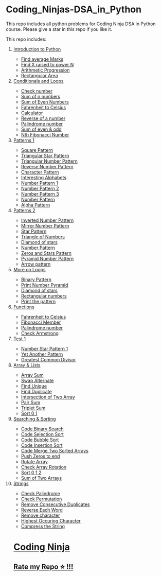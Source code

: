 # Coding_Ninjas-DSA_in_Python
This repo includes all python problems for Coding Ninja DSA in Python course. Please give a star in this repo if you like it.

This repo includes:
<ol>
  <li><a href='https://github.com/thatsabhishek/Coding_Ninjas-Python_Fundamentals/tree/main/Milestone%201/Introduction'>Introduction to Python</li>
    <ul>
      <li><a href='https://github.com/thatsabhishek/Coding_Ninjas-Python_Fundamentals/blob/main/Milestone%201/Introduction/FindaverageMarks.py'>Find average Marks</li>
      <li><a href='https://github.com/thatsabhishek/Coding_Ninjas-Python_Fundamentals/blob/main/Milestone%201/Introduction/FindXraisedtopowerN.py'>Find X raised to power N</li>
      <li><a href='https://github.com/thatsabhishek/Coding_Ninjas-Python_Fundamentals/blob/main/Milestone%201/Introduction/ArithmeticProgression.py'>Arithmetic Progression</li>
      <li><a href='https://github.com/thatsabhishek/Coding_Ninjas-Python_Fundamentals/blob/main/Milestone%201/Introduction/RectangularArea.py'>Rectangular Area</li>
    </ul>
    
   <li><a href='https://github.com/thatsabhishek/Coding_Ninjas-Python_Fundamentals/tree/main/Milestone%201/Conditionals%20and%20Loops'>Conditionals and Loops</li>
    <ul>
      <li><a href='https://github.com/thatsabhishek/Coding_Ninjas-Python_Fundamentals/blob/main/Milestone%201/Conditionals%20and%20Loops/Checknumber.py'>Check number</li>
      <li><a href='https://github.com/thatsabhishek/Coding_Ninjas-Python_Fundamentals/blob/main/Milestone%201/Conditionals%20and%20Loops/Sum%20of%20n%20numbers.py'>Sum of n numbers</li>
      <li><a href='https://github.com/thatsabhishek/Coding_Ninjas-Python_Fundamentals/blob/main/Milestone%201/Conditionals%20and%20Loops/Sum%20of%20Even%20Numbers.py'>Sum of Even Numbers</li>
      <li><a href='https://github.com/thatsabhishek/Coding_Ninjas-Python_Fundamentals/blob/main/Milestone%201/Conditionals%20and%20Loops/Fahrenheit%20to%20Celsius.py'>Fahrenheit to Celsius</li>
      <li><a href='https://github.com/thatsabhishek/Coding_Ninjas-Python_Fundamentals/blob/main/Milestone%201/Conditionals%20and%20Loops/Calculator.py'>Calculator</li>
      <li><a href='https://github.com/thatsabhishek/Coding_Ninjas-Python_Fundamentals/blob/main/Milestone%201/Conditionals%20and%20Loops/Reverse%20of%20a%20number.py'>Reverse of a number</li>
      <li><a href='https://github.com/thatsabhishek/Coding_Ninjas-Python_Fundamentals/blob/main/Milestone%201/Conditionals%20and%20Loops/Palindrome%20number.py'>Palindrome number</li>
      <li><a href='https://github.com/thatsabhishek/Coding_Ninjas-Python_Fundamentals/blob/main/Milestone%201/Conditionals%20and%20Loops/Sum%20of%20even%20%26%20odd.py'>Sum of even & odd</li>
      <li><a href='https://github.com/thatsabhishek/Coding_Ninjas-Python_Fundamentals/blob/main/Milestone%201/Conditionals%20and%20Loops/Nth%20Fibonacci%20Number.py'>Nth Fibonacci Number</li>
    </ul>
    
   <li><a href='https://github.com/thatsabhishek/Coding_Ninjas-Python_Fundamentals/tree/main/Milestone%201/Patterns%201'>Patterns 1</li>
    <ul>
      <li><a href='https://github.com/thatsabhishek/Coding_Ninjas-Python_Fundamentals/blob/main/Milestone%201/Patterns%201/Square%20Pattern.py'>Square Pattern</li>
      <li><a href='https://github.com/thatsabhishek/Coding_Ninjas-Python_Fundamentals/blob/main/Milestone%201/Patterns%201/Triangular%20Star%20Pattern.py'>Triangular Star Pattern</li>
      <li><a href='https://github.com/thatsabhishek/Coding_Ninjas-Python_Fundamentals/blob/main/Milestone%201/Patterns%201/Triangle%20Number%20Pattern.py'>Triangular Number Pattern</li>
      <li><a href='https://github.com/thatsabhishek/Coding_Ninjas-Python_Fundamentals/blob/main/Milestone%201/Patterns%201/Reverse%20Number%20Pattern.py'>Reverse Number Pattern</li>
      <li><a href='https://github.com/thatsabhishek/Coding_Ninjas-Python_Fundamentals/blob/main/Milestone%201/Patterns%201/Character%20Pattern.py'>Character Pattern</li>
      <li><a href='https://github.com/thatsabhishek/Coding_Ninjas-Python_Fundamentals/blob/main/Milestone%201/Patterns%201/Interesting%20Alphabets.py'>Interesting Alphabets</li>
      <li><a href='https://github.com/thatsabhishek/Coding_Ninjas-Python_Fundamentals/blob/main/Milestone%201/Patterns%201/Number%20Pattern%201.py'>Number Pattern 1</li>
      <li><a href='https://github.com/thatsabhishek/Coding_Ninjas-Python_Fundamentals/blob/main/Milestone%201/Patterns%201/Number%20Pattern%202.py'>Number Pattern 2</li>
      <li><a href='https://github.com/thatsabhishek/Coding_Ninjas-Python_Fundamentals/blob/main/Milestone%201/Patterns%201/Number%20Pattern%203.py'>Number Pattern 3</li>
      <li><a href='https://github.com/thatsabhishek/Coding_Ninjas-Python_Fundamentals/blob/main/Milestone%201/Patterns%201/Number%20Pattern.py'>Number Pattern</li>
      <li><a href='https://github.com/thatsabhishek/Coding_Ninjas-Python_Fundamentals/blob/main/Milestone%201/Patterns%201/Alpha%20Pattern.py'>Alpha Pattern</li>
    </ul>
    
  <li><a href='https://github.com/thatsabhishek/Coding_Ninjas-Python_Fundamentals/tree/main/Milestone%201/Patterns%202'>Patterns 2</li>
    <ul>
      <li><a href='https://github.com/thatsabhishek/Coding_Ninjas-Python_Fundamentals/blob/main/Milestone%201/Patterns%202/Inverted%20Number%20Pattern.py'>Inverted Number Pattern</li>
      <li><a href='https://github.com/thatsabhishek/Coding_Ninjas-Python_Fundamentals/blob/main/Milestone%201/Patterns%202/Mirror%20Number%20Pattern.py'>Mirror Number Pattern</li>
      <li><a href='https://github.com/thatsabhishek/Coding_Ninjas-Python_Fundamentals/blob/main/Milestone%201/Patterns%202/Star%20Pattern.py'>Star Pattern</li>
      <li><a href='https://github.com/thatsabhishek/Coding_Ninjas-Python_Fundamentals/blob/main/Milestone%201/Patterns%202/Triangle%20of%20Numbers.py'>Triangle of Numbers</li>
      <li><a href='https://github.com/thatsabhishek/Coding_Ninjas-Python_Fundamentals/blob/main/Milestone%201/Patterns%202/Diamond%20of%20stars.py'>Diamond of stars</li>
      <li><a href='https://github.com/thatsabhishek/Coding_Ninjas-Python_Fundamentals/blob/main/Milestone%201/Patterns%202/Number%20Pattern.py'>Number Pattern</li>
      <li><a href='https://github.com/thatsabhishek/Coding_Ninjas-Python_Fundamentals/blob/main/Milestone%201/Patterns%202/Zeros%20and%20Stars%20Pattern.py'>Zeros and Stars Pattern</li>
      <li><a href='https://github.com/thatsabhishek/Coding_Ninjas-Python_Fundamentals/blob/main/Milestone%201/Patterns%202/Pyramid%20Number%20Pattern.py'>Pyramid Number Pattern</li>
      <li><a href='https://github.com/thatsabhishek/Coding_Ninjas-Python_Fundamentals/blob/main/Milestone%201/Patterns%202/Arrow%20pattern.py'>Arrow pattern</li>
    </ul>
    
  <li><a href='https://github.com/thatsabhishek/Coding_Ninjas-Python_Fundamentals/tree/main/Milestone%201/More%20on%20Loops'>More on Loops</li>
    <ul>
      <li><a href='https://github.com/thatsabhishek/Coding_Ninjas-Python_Fundamentals/blob/main/Milestone%201/More%20on%20Loops/Binary%20Pattern.py'>Binary Pattern</li>
      <li><a href='https://github.com/thatsabhishek/Coding_Ninjas-Python_Fundamentals/blob/main/Milestone%201/More%20on%20Loops/Print%20Number%20Pyramid.py'>Print Number Pyramid</li>
      <li><a href='https://github.com/thatsabhishek/Coding_Ninjas-Python_Fundamentals/blob/main/Milestone%201/More%20on%20Loops/DiamondofStars.py'>Diamond of stars</li>
      <li><a href='https://github.com/thatsabhishek/Coding_Ninjas-Python_Fundamentals/blob/main/Milestone%201/More%20on%20Loops/RectangularNumbers.py'>Rectangular numbers</li>
      <li><a href='https://github.com/thatsabhishek/Coding_Ninjas-Python_Fundamentals/blob/main/Milestone%201/More%20on%20Loops/Printthepattern.py'>Print the pattern</li>
    </ul> 
    
  <li><a href='https://github.com/thatsabhishek/Coding_Ninjas-Python_Fundamentals/tree/main/Milestone%202/Functions'>Functions</li>
    <ul>
      <li><a href='https://github.com/thatsabhishek/Coding_Ninjas-Python_Fundamentals/blob/main/Milestone%202/Functions/FahrenheittoCelsiusFunction.py'>Fahrenheit to Celsius</li>
      <li><a href='https://github.com/thatsabhishek/Coding_Ninjas-Python_Fundamentals/blob/main/Milestone%202/Functions/FibonacciMember.py'>Fibonacci Member</li>
      <li><a href='https://github.com/thatsabhishek/Coding_Ninjas-Python_Fundamentals/blob/main/Milestone%202/Functions/Palindromenumber.py'>Palindrome number</li>
      <li><a href='https://github.com/thatsabhishek/Coding_Ninjas-Python_Fundamentals/blob/main/Milestone%202/Functions/CheckArmstrong.py'>Check Armstrong</li>
    </ul>
    
 <li><a href='https://github.com/thatsabhishek/Coding_Ninjas-Python_Fundamentals/tree/main/Milestone%202/Test1'>Test 1</li>
    <ul>
      <li><a href='https://github.com/thatsabhishek/Coding_Ninjas-Python_Fundamentals/blob/main/Milestone%202/Test1/NumberStarpattern1.py'>Number Star Pattern 1</li>
      <li><a href='https://github.com/thatsabhishek/Coding_Ninjas-Python_Fundamentals/blob/main/Milestone%202/Test1/YetanotherPattern.py'>Yet Another Pattern</li>
      <li><a href='https://github.com/thatsabhishek/Coding_Ninjas-Python_Fundamentals/blob/main/Milestone%202/Test1/GreatestCommonDivisor.py'>Greatest Common Divisor</li>
    </ul>
   
  <li><a href='https://github.com/thatsabhishek/Coding_Ninjas-Python_Fundamentals/tree/main/Milestone%202/Arrays%20%26%20Lists'>Array & Lists</li>
    <ul>
      <li><a href='https://github.com/thatsabhishek/Coding_Ninjas-Python_Fundamentals/blob/main/Milestone%202/Arrays%20%26%20Lists/ArraySum.py'>Array Sum</li>
      <li><a href='https://github.com/thatsabhishek/Coding_Ninjas_Python_Fundamentals/blob/main/Milestone%202/Arrays%20%26%20Lists/Swapalternate.py'>Swap Alternate</li>
      <li><a href='https://github.com/thatsabhishek/Coding_Ninjas_Python_Fundamentals/blob/main/Milestone%202/Arrays%20%26%20Lists/FindUnique.py'>Find Unique</li>
      <li><a href='https://github.com/thatsabhishek/Coding_Ninjas_Python_Fundamentals/blob/main/Milestone%202/Arrays%20%26%20Lists/FindDuplicate.py'>Find Duplicate</li>
      <li><a href='https://github.com/thatsabhishek/Coding_Ninjas_Python_Fundamentals/blob/main/Milestone%202/Arrays%20%26%20Lists/IntersectionofTwoArrays.py'>Intersection of Two Array</li>
      <li><a href='https://github.com/thatsabhishek/Coding_Ninjas_Python_Fundamentals/blob/main/Milestone%202/Arrays%20%26%20Lists/PairSum.py'>Pair Sum</li>
      <li><a href='https://github.com/thatsabhishek/Coding_Ninjas_Python_Fundamentals/blob/main/Milestone%202/Arrays%20%26%20Lists/TripletSum.py'>Triplet Sum</li>
      <li><a href='https://github.com/thatsabhishek/Coding_Ninjas_Python_Fundamentals/blob/main/Milestone%202/Arrays%20%26%20Lists/Sort01.py'>Sort 0 1</li>
    </ul>
    
  <li><a href='https://github.com/thatsabhishek/Coding_Ninjas_Python_Fundamentals/tree/main/Milestone%202/Searching%20%26%20Sorting'>Searching & Sorting</li>
    <ul>
      <li><a href='https://github.com/thatsabhishek/Coding_Ninjas_Python_Fundamentals/blob/main/Milestone%202/Searching%20%26%20Sorting/CodeBinarySearch.py'>Code Binary Search</li>
      <li><a href='https://github.com/thatsabhishek/Coding_Ninjas_Python_Fundamentals/blob/main/Milestone%202/Searching%20%26%20Sorting/SelectionSort.py'>Code Selection Sort</li>
      <li><a href='https://github.com/thatsabhishek/Coding_Ninjas_Python_Fundamentals/blob/main/Milestone%202/Searching%20%26%20Sorting/BubbleSort.py'>Code Bubble Sort</li>
      <li><a href='https://github.com/thatsabhishek/Coding_Ninjas_Python_Fundamentals/blob/main/Milestone%202/Searching%20%26%20Sorting/InsertionSort.py'>Code Insertion Sort</li>
      <li><a href='https://github.com/thatsabhishek/Coding_Ninjas_Python_Fundamentals/blob/main/Milestone%202/Searching%20%26%20Sorting/Mergetwosortedarray.py'>Code Merge Two Sorted Arrays</li>
      <li><a href='https://github.com/thatsabhishek/Coding_Ninjas_Python_Fundamentals/blob/main/Milestone%202/Searching%20%26%20Sorting/Pushzerostoend.py'>Push Zeros to end</li>
      <li><a href='https://github.com/thatsabhishek/Coding_Ninjas_Python_Fundamentals/blob/main/Milestone%202/Searching%20%26%20Sorting/Rotatearray.py'>Rotate Array</li>
      <li><a href='https://github.com/thatsabhishek/Coding_Ninjas_Python_Fundamentals/blob/main/Milestone%202/Searching%20%26%20Sorting/CheckArrayRotation.py'>Check Array Rotation</li>
      <li><a href='https://github.com/thatsabhishek/Coding_Ninjas_Python_Fundamentals/blob/main/Milestone%202/Searching%20%26%20Sorting/Sort012.py'>Sort 0 1 2</li>
      <li><a href='https://github.com/thatsabhishek/Coding_Ninjas_Python_Fundamentals/blob/main/Milestone%202/Searching%20%26%20Sorting/SumofTwoArrays.py'>Sum of Two Arrays</li>
    </ul>

  <li><a href='https://github.com/thatsabhishek/Coding_Ninjas_Python_Fundamentals/tree/main/Milestone%202/strings'>Strings</li>
    <ul>
      <li><a href='https://github.com/thatsabhishek/Coding_Ninjas_Python_Fundamentals/blob/main/Milestone%202/strings/CheckPalindrome.py'>Check Palindrome</li>
      <li><a href='https://github.com/thatsabhishek/Coding_Ninjas_Python_Fundamentals/blob/main/Milestone%202/strings/CheckPermutation.py'>Check Permutation</li>
      <li><a href='https://github.com/thatsabhishek/Coding_Ninjas_Python_Fundamentals/blob/main/Milestone%202/strings/RemoveConsecutiveDuplicates.py'>Remove Consecutive Duplicates</li>
      <li><a href='https://github.com/thatsabhishek/Coding_Ninjas_Python_Fundamentals/blob/main/Milestone%202/strings/ReverseEachWord.py'>Reverse Each Word</li>
      <li><a href='https://github.com/thatsabhishek/Coding_Ninjas_Python_Fundamentals/blob/main/Milestone%202/strings/Removecharacter.py'>Remove character</li>
      <li><a href='https://github.com/thatsabhishek/Coding_Ninjas_Python_Fundamentals/blob/main/Milestone%202/strings/HighestOccuringCharacter.py'>Highest Occuring Character</li>
      <li><a href='https://github.com/thatsabhishek/Coding_Ninjas_Python_Fundamentals/blob/main/Milestone%202/strings/CompresstheString.py'>Compress the String</li>
    </ul>

<h1>Coding Ninja
<h2>Rate my Repo ⭐ !!!
